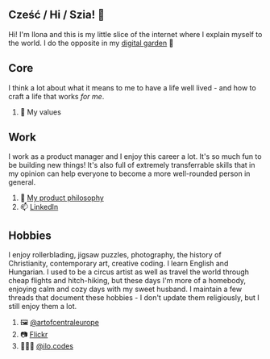 ## Cześć / Hi / Szia! 👋



Hi! I'm Ilona and this is my little slice of the internet where I explain myself to the world. I do the opposite in my [digital garden](https://ilonaborsos.com/) 🌳

## Core
I think a lot about what it means to me to have a life well lived - and how to craft a life that works _for me_. 
1. 🤔 My values

## Work
I work as a product manager and I enjoy this career a lot. It's so much fun to be building new things! It's also full of extremely transferrable skills that in my opinion can help everyone to become a more well-rounded person in general.
1. 🌱 [My product philosophy](https://gist.github.com/borsos-ilo/4ef2e056904ffaea7a0deb689253a51a)
2. 📫 [LinkedIn](https://www.linkedin.com/in/ilonaborsos/)

## Hobbies
I enjoy rollerblading, jigsaw puzzles, photography, the history of Christianity, contemporary art, creative coding. I learn English and Hungarian. I used to be a circus artist as well as travel the world through cheap flights and hitch-hiking, but these days I'm more of a homebody, enjoying calm and cozy days with my sweet husband. 
I maintain a few threads that document these hobbies - I don't update them religiously, but I still enjoy them a lot.
1. 🖼️ [@artofcentraleurope](https://www.instagram.com/artofcentraleurope/)
2. 📷 [Flickr](https://www.flickr.com/photos/199990665@N08/)
3. 👩🏻‍💻 [@ilo.codes](https://www.instagram.com/artofcentraleurope/)
